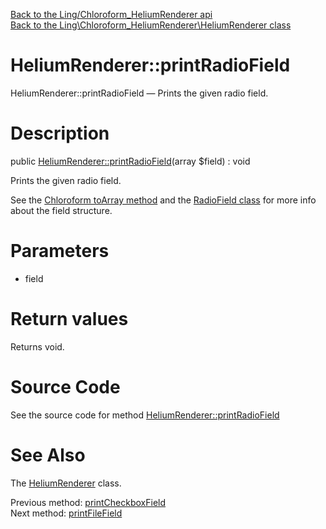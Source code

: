 [Back to the Ling/Chloroform_HeliumRenderer api](https://github.com/lingtalfi/Chloroform_HeliumRenderer/blob/master/doc/api/Ling/Chloroform_HeliumRenderer.md)<br>
[Back to the Ling\Chloroform_HeliumRenderer\HeliumRenderer class](https://github.com/lingtalfi/Chloroform_HeliumRenderer/blob/master/doc/api/Ling/Chloroform_HeliumRenderer/HeliumRenderer.md)


HeliumRenderer::printRadioField
================



HeliumRenderer::printRadioField — Prints the given radio field.




Description
================


public [HeliumRenderer::printRadioField](https://github.com/lingtalfi/Chloroform_HeliumRenderer/blob/master/doc/api/Ling/Chloroform_HeliumRenderer/HeliumRenderer/printRadioField.md)(array $field) : void




Prints the given radio field.

See the [Chloroform toArray method](https://github.com/lingtalfi/Chloroform/blob/master/doc/api/Ling/Chloroform/Form/Chloroform/toArray.md) and the [RadioField class](https://github.com/lingtalfi/Chloroform/blob/master/doc/api/Ling/Chloroform/Field/RadioField.md) for more info about the field structure.




Parameters
================


- field

    


Return values
================

Returns void.








Source Code
===========
See the source code for method [HeliumRenderer::printRadioField](https://github.com/lingtalfi/Chloroform_HeliumRenderer/blob/master/HeliumRenderer.php#L982-L1017)


See Also
================

The [HeliumRenderer](https://github.com/lingtalfi/Chloroform_HeliumRenderer/blob/master/doc/api/Ling/Chloroform_HeliumRenderer/HeliumRenderer.md) class.

Previous method: [printCheckboxField](https://github.com/lingtalfi/Chloroform_HeliumRenderer/blob/master/doc/api/Ling/Chloroform_HeliumRenderer/HeliumRenderer/printCheckboxField.md)<br>Next method: [printFileField](https://github.com/lingtalfi/Chloroform_HeliumRenderer/blob/master/doc/api/Ling/Chloroform_HeliumRenderer/HeliumRenderer/printFileField.md)<br>

